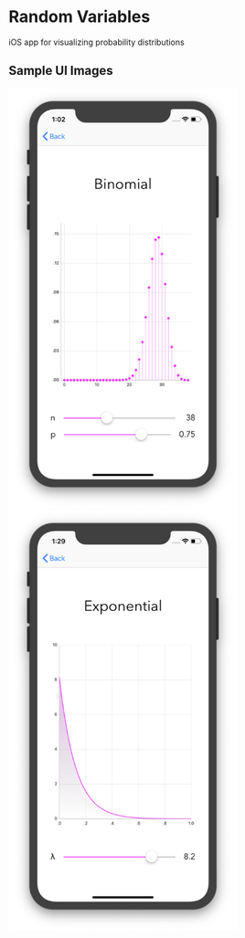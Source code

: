 # Random Variables
iOS app for visualizing probability distributions

## Sample UI Images

<img src="https://github.com/irvinodjuana/random-variables/blob/master/images/binomial_screenshot.png" width="400"> <img src="https://github.com/irvinodjuana/random-variables/blob/master/images/exponential_screenshot.png" width="400">
